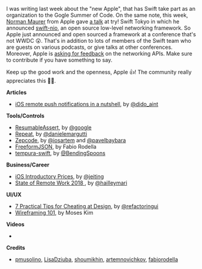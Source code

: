 I was writing last week about the "new Apple", that has Swift take part as an organization to the Gogle Summer of Code. On the same note, this week, [Norman Maurer](https://twitter.com/normanmaurer) from Apple gave [a talk](https://twitter.com/Chris__Bailey/status/969090062972469249) at try! Swift Tokyo in which he announced [swift-nio](https://github.com/apple/swift-nio), an open source low-level networking framework. So Apple just announced and open sourced a framework at a conference that's not WWDC 😲. That's in addition to lots of members of the Swift team who are guests on various podcasts, or give talks at other conferences. Moreover, Apple is [asking for feedback](https://forums.developer.apple.com/thread/97662) on the networking APIs. Make sure to contribute if you have something to say. 

Keep up the good work and the openness, Apple 👍! The community really appreciates this 🙇‍♂️. 

**Articles**

* [iOS remote push notifications in a nutshell](https://medium.com/flawless-app-stories/ios-remote-push-notifications-in-a-nutshell-d05f5ccac252), by [@dido_aint](https://twitter.com/dido_aint)

**Tools/Controls**

* [ResumableAssert](https://github.com/google/resumable-assert), by [@google](https://github.com/google)
* [Repeat](https://github.com/malcommac/Repeat), by [@danielemargutti](https://twitter.com/danielemargutti)
* [Zepcode](https://github.com/artemnovichkov/zepcode), by [@iosartem](http://twitter.com/iosartem) and [@pavelbaybara](https://twitter.com/pavelbaybara)
* [FreeformJSON](https://github.com/fabiorodella/FreeformJSON), by Fabio Rodella
* [tempura-swift](https://github.com/BendingSpoons/tempura-swift), by [@BendingSpoons](https://github.com/BendingSpoons)

**Business/Career**

* [iOS Introductory Prices](https://medium.com/revenuecat-blog/ios-introductory-prices-f1efb4f1a6a2), by [@jeiting](https://twitter.com/jeiting)
* [State of Remote Work 2018 ](https://open.buffer.com/state-remote-work-2018/), by [@hailleymari](https://twitter.com/hailleymari)

**UI/UX**

* [7 Practical Tips for Cheating at Design](https://medium.com/refactoring-ui/7-practical-tips-for-cheating-at-design-40c736799886), by [@refactoringui](https://twitter.com/refactoringui)
* [Wireframing 101](https://uxplanet.org/wireframing-101-5b7c25f4c623), by Moses Kim

**Videos**

* 

**Credits**

* [pmusolino](https://twitter.com/pmusolino), [LisaDziuba](https://github.com/LisaDziuba), [shoumikhin](https://github.com/shoumikhin), [artemnovichkov](https://github.com/artemnovichkov), [fabiorodella](https://github.com/fabiorodella)

